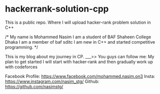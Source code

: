 # hackerrank-solution-cpp
This is a public repo. Where I will upload hacker-rank problem solution in C++

/*
My name is Mohammed Nasim
I am a student of BAF Shaheen College Dhaka
I am a member of baf sditc
I am new in C++ and started competitive programming.
*/

This is my blog about my journey in CP.
___>>
You guys can follow me:
My plan to get started
I will start with hacker-rank and then gradually work up with codeforces

Facebook Profile:
https://www.facebook.com/mohammed.nasim.on3
Insta:
https://www.instagram.com/nasim_stg/
Github:
https://github.com/nasimstg/

